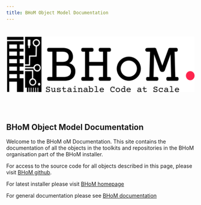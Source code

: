 ```yaml
---
title: BHoM Object Model Documentation
---
```


# 

<p align="center">
  <img width="500" src="https://raw.githubusercontent.com/BHoM/documentation/main/Images/logos/BHoM_Logo.png">
</p>

<br/><br/>

## BHoM Object Model Documentation

Welcome to the BHoM oM Documentation. This site contains the documentation of all the objects in the toolkits and repositories in the BHoM organisation part of the BHoM installer.

For access to the source code for all objects described in this page, please visit [BHoM github](https://github.com/BHoM).

For latest installer please visit [BHoM homepage](https://bhom.xyz/)

For general documentation please see [BHoM documentation](https://bhom.xyz/documentation)

